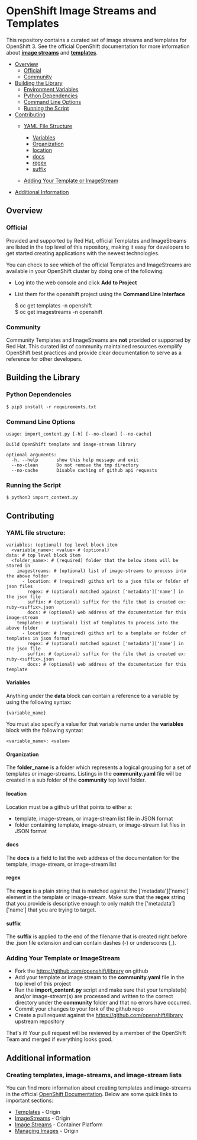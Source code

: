 # OpenShift Image Streams and Templates

This repository contains a curated set of image streams and templates for OpenShift 3. See the official OpenShift documentation for more information about **[image streams](https://docs.openshift.org/latest/architecture/core_concepts/builds_and_image_streams.html#image-streams)** and **[templates](https://docs.openshift.org/latest/architecture/core_concepts/templates.html)**.


- [Overview](#overview)
    - [Official](#official)
    - [Community](#community)
- [Building the Library](#building-the-library)
    - [Environment Variables](#environment-variables)
    - [Python Dependencies](#python-dependencies)
    - [Command Line Options](#command-line-options)
    - [Running the Script](#running-the-script)
- [Contributing](#contributing)
    - [YAML File Structure](#yaml-file-structure)
        - [Variables](#variables)
        - [Organization](#organization)
        - [location](#location)
        - [docs](#docs)
        - [regex](#regex)
        - [suffix](#suffix)
                
    - [Adding Your Template or ImageStream](#adding-your-template-or-imagestream)
- [Additional Information](#additional-information)


## Overview

### Official

Provided and supported by Red Hat, official Templates and ImageStreams are listed in the top level of this repository, making it easy for developers to get started creating applications with the newest technologies.

You can check to see which of the official Templates and ImageStreams are available in your OpenShift cluster by doing one of the following:

- Log into the web console and click **Add to Project**
- List them for the openshift project using the **Command Line Interface**


    $ oc get templates -n openshift  
    $ oc get imagestreams -n openshift

### Community

Community Templates and ImageStreams are **not** provided or supported by Red Hat. This curated list of community maintained resources exemplify OpenShift best practices and provide clear documentation to serve as a reference for other developers.

## Building the Library

### Python Dependencies

    $ pip3 install -r requirements.txt

### Command Line Options

    usage: import_content.py [-h] [--no-clean] [--no-cache]

    Build OpenShift template and image-stream library

    optional arguments:
      -h, --help       show this help message and exit
      --no-clean       Do not remove the tmp directory
      --no-cache       Disable caching of github api requests

### Running the Script

    $ python3 import_content.py

## Contributing

### YAML file structure:

    variables: (optional) top level block item
      <variable_name>: <value> # (optional)
    data: # top level block item
      <folder_name>: # (required) folder that the below items will be stored in
        imagestreams: # (optional) list of image-streams to process into the above folder
          - location: # (required) github url to a json file or folder of json files 
            regex: # (optional) matched against ['metadata']['name'] in the json file
            suffix: # (optional) suffix for the file that is created ex: ruby-<suffix>.json
            docs: # (optional) web address of the documentation for this image-stream
        templates: # (optional) list of templates to process into the above folder
          - location: # (required) github url to a template or folder of templates in json format
            regex: # (optional) matched against ['metadata']['name'] in the json file
            suffix: # (optional) suffix for the file that is created ex: ruby-<suffix>.json
            docs: # (optional) web address of the documentation for this template

#### Variables

Anything under the **data** block can contain a reference to a variable by using the following syntax:

    {variable_name}

You must also specify a value for that variable name under the **variables** block with the following syntax:

    <variable_name>: <value>

#### Organization

The **folder_name** is a folder which represents a logical grouping for a set of templates or image-streams.  Listings in the **community.yaml** file will be created in a sub folder of the  **community** top level folder.

#### location

Location must be a github url that points to either a:

- template, image-stream, or image-stream list file in JSON format
- folder containing template, image-stream, or image-stream list files in JSON format

#### docs

The **docs** is a field to list the web address of the documentation for the template, image-stream, or image-stream list

#### regex

The **regex** is a plain string that is matched against the ['metadata']['name'] element in the template or image-stream.  Make sure that the **regex** string that you provide is descriptive enough to only match the ['metadata']['name'] that you are trying to target.

#### suffix

The **suffix** is applied to the end of the filename that is created right before the .json file extension and can contain dashes (-) or underscores (_).


### Adding Your Template or ImageStream

- Fork the https://github.com/openshift/library on github
- Add your template or image stream to the **community.yaml** file in the top level of this project
- Run the **import_content.py** script and make sure that your template(s) and/or image-stream(s) are processed and written to the correct directory under the **community** folder and that no errors have occurred.
- Commit your changes to your fork of the github repo
- Create a pull request against the https://github.com/openshift/library upstream repository

That's it!  Your pull request will be reviewed by a member of the OpenShift Team and merged if everything looks good.


## Additional information

### Creating templates, image-streams, and image-stream lists

You can find more information about creating templates and image-streams in the official [OpenShift Documentation](https://docs.openshift.org/latest).  Below are some quick links to important sections:

- [Templates](https://docs.openshift.org/latest/dev_guide/templates.html) - Origin
- [ImageStreams](https://docs.openshift.org/latest/architecture/core_concepts/builds_and_image_streams.html#image-streams) - Origin
- [Image Streams](https://docs.openshift.com/enterprise/3.0/architecture/core_concepts/builds_and_image_streams.html#image-streams) - Container Platform
- [Managing Images](https://docs.openshift.org/latest/dev_guide/managing_images.html#dev-guide-managing-images) - Origin
